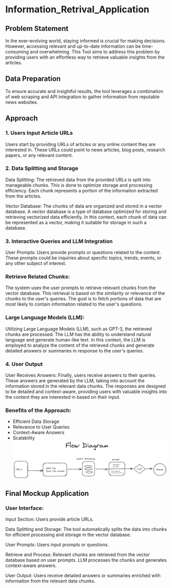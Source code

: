 # Information_Retrival_Application

## Problem Statement
In the ever-evolving world, staying informed is crucial for making decisions. However, accessing relevant and up-to-date information can be time-consuming and overwhelming. This Tool aims to address this problem by providing users with an effortless way to retrieve valuable insights from the articles.

## Data Preparation
To ensure accurate and insightful results, the tool leverages a combination of web scraping and API integration to gather information from reputable news websites.

## Approach

### 1. Users Input Article URLs
Users start by providing URLs of articles or any online content they are interested in. These URLs could point to news articles, blog posts, research papers, or any relevant content.

### 2. Data Splitting and Storage
Data Splitting:
The retrieved data from the provided URLs is split into manageable chunks. This is done to optimize storage and processing efficiency. Each chunk represents a portion of the information extracted from the articles.

Vector Database:
The chunks of data are organized and stored in a vector database. A vector database is a type of database optimized for storing and retrieving vectorized data efficiently. In this context, each chunk of data can be represented as a vector, making it suitable for storage in such a database.

### 3. Interactive Queries and LLM Integration
User Prompts:
Users provide prompts or questions related to the content. These prompts could be inquiries about specific topics, trends, events, or any other subject of interest.

### Retrieve Related Chunks:
The system uses the user prompts to retrieve relevant chunks from the vector database. This retrieval is based on the similarity or relevance of the chunks to the user's queries. The goal is to fetch portions of data that are most likely to contain information related to the user's questions.

### Large Language Models (LLM):
Utilizing Large Language Models (LLM), such as GPT-3, the retrieved chunks are processed. The LLM has the ability to understand natural language and generate human-like text. In this context, the LLM is employed to analyze the content of the retrieved chunks and generate detailed answers or summaries in response to the user's queries.

### 4. User Output
User Receives Answers:
Finally, users receive answers to their queries. These answers are generated by the LLM, taking into account the information stored in the relevant data chunks. The responses are designed to be detailed and context-aware, providing users with valuable insights into the content they are interested in based on their input.

### Benefits of the Approach:

* Efficient Data Storage
* Relevance to User Queries
* Context-Aware Answers
* Scalability
![Alt text](Flow.png)

## Final Mockup Application

### User Interface:

Input Section:
Users provide article URLs.

Data Splitting and Storage:
The tool automatically splits the data into chunks for efficient processing and storage in the vector database.

User Prompts:
Users input prompts or questions.

Retrieve and Process:
Relevant chunks are retrieved from the vector database based on user prompts.
LLM processes the chunks and generates context-aware answers.

User Output:
Users receive detailed answers or summaries enriched with information from the relevant data chunks.

